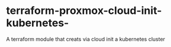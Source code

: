 # terraform-proxmox-cloud-init-kubernetes-
A terraform module that creats via cloud init a kubernetes cluster
